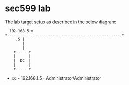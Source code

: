 # sec599 lab

The lab target setup as described in the below diagram:

      192.168.5.x
    +-----------------------------------------------------+
         .5 |   
            |  
            | 
        +------+
        |      |
        |  DC  |
        |      |
        +------+

* `DC` - 192.168.1.5 - Administrator/Administrator
